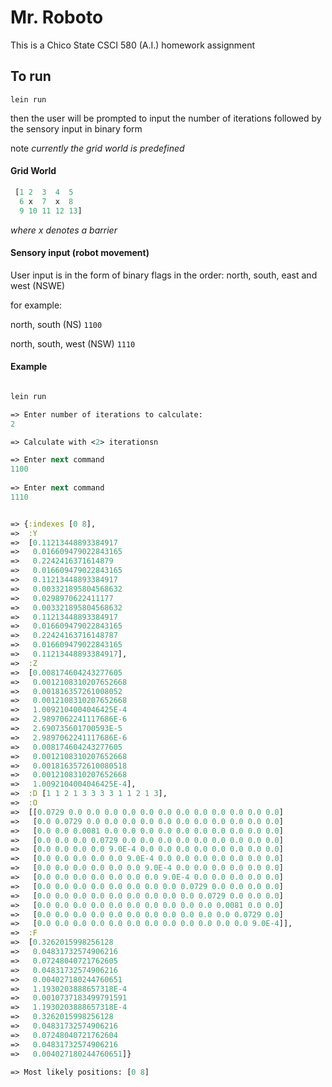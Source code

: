 # Mr. Roboto

This is a Chico State CSCI 580 (A.I.) homework assignment

## To run

`lein run`

then the user will be prompted to input the number of iterations followed by the sensory input in binary form

note *currently the grid world is predefined*

#### Grid World
````clojure
 [1 2  3  4  5
  6 x  7  x  8
  9 10 11 12 13]
````

*where x denotes a barrier*

#### Sensory input (robot movement)

User input is in the form of binary flags in the order: north, south, east and west (NSWE)

for example:

north, south (NS)
`1100`

north, south, west (NSW)
`1110`

#### Example

````clojure

lein run

=> Enter number of iterations to calculate:
2

=> Calculate with <2> iterationsn

=> Enter next command
1100
 
=> Enter next command
1110


=> {:indexes [0 8],
=>  :Y
=>  [0.11213448893384917
=>   0.016609479022843165
=>   0.2242416371614879
=>   0.016609479022843165
=>   0.11213448893384917
=>   0.003321895804568632
=>   0.0298970622411177
=>   0.003321895804568632
=>   0.11213448893384917
=>   0.016609479022843165
=>   0.22424163716148787
=>   0.016609479022843165
=>   0.11213448893384917],
=>  :Z
=>  [0.008174604243277605
=>   0.0012108310207652668
=>   0.001816357261008052
=>   0.0012108310207652668
=>   1.0092104004046425E-4
=>   2.9897062241117686E-6
=>   2.690735601700593E-5
=>   2.9897062241117686E-6
=>   0.008174604243277605
=>   0.0012108310207652668
=>   0.0018163572610080518
=>   0.0012108310207652668
=>   1.0092104004046425E-4],
=>  :D [1 1 2 1 3 3 3 3 1 1 2 1 3],
=>  :O
=>  [[0.0729 0.0 0.0 0.0 0.0 0.0 0.0 0.0 0.0 0.0 0.0 0.0 0.0]
=>   [0.0 0.0729 0.0 0.0 0.0 0.0 0.0 0.0 0.0 0.0 0.0 0.0 0.0]
=>   [0.0 0.0 0.0081 0.0 0.0 0.0 0.0 0.0 0.0 0.0 0.0 0.0 0.0]
=>   [0.0 0.0 0.0 0.0729 0.0 0.0 0.0 0.0 0.0 0.0 0.0 0.0 0.0]
=>   [0.0 0.0 0.0 0.0 9.0E-4 0.0 0.0 0.0 0.0 0.0 0.0 0.0 0.0]
=>   [0.0 0.0 0.0 0.0 0.0 9.0E-4 0.0 0.0 0.0 0.0 0.0 0.0 0.0]
=>   [0.0 0.0 0.0 0.0 0.0 0.0 9.0E-4 0.0 0.0 0.0 0.0 0.0 0.0]
=>   [0.0 0.0 0.0 0.0 0.0 0.0 0.0 9.0E-4 0.0 0.0 0.0 0.0 0.0]
=>   [0.0 0.0 0.0 0.0 0.0 0.0 0.0 0.0 0.0729 0.0 0.0 0.0 0.0]
=>   [0.0 0.0 0.0 0.0 0.0 0.0 0.0 0.0 0.0 0.0729 0.0 0.0 0.0]
=>   [0.0 0.0 0.0 0.0 0.0 0.0 0.0 0.0 0.0 0.0 0.0081 0.0 0.0]
=>   [0.0 0.0 0.0 0.0 0.0 0.0 0.0 0.0 0.0 0.0 0.0 0.0729 0.0]
=>   [0.0 0.0 0.0 0.0 0.0 0.0 0.0 0.0 0.0 0.0 0.0 0.0 9.0E-4]],
=>  :F
=>  [0.3262015998256128
=>   0.04831732574906216
=>   0.07248040721762605
=>   0.04831732574906216
=>   0.004027180244760651
=>   1.1930203888657318E-4
=>   0.0010737183499791591
=>   1.1930203888657318E-4
=>   0.3262015998256128
=>   0.04831732574906216
=>   0.07248040721762604
=>   0.04831732574906216
=>   0.004027180244760651]}

=> Most likely positions: [0 8]
````
